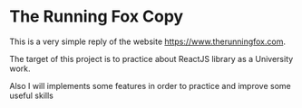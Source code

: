
# The Running Fox Copy

This is a very simple reply of the website https://www.therunningfox.com.

The target of this project is to practice about ReactJS library as a University work.

Also I will implements some features in order to practice and improve some useful skills
